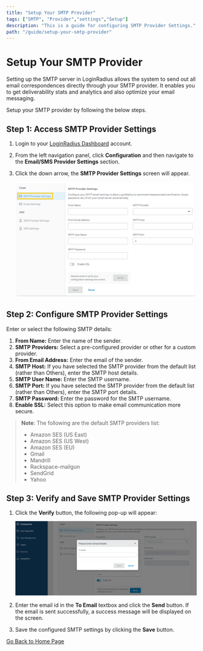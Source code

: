```yaml
---
title: "Setup Your SMTP Provider"
tags: ["SMTP", "Provider","settings","Setup"]
description: "This is a guide for configuring SMTP Provider Settings."
path: "/guide/setup-your-smtp-provider"
---
```


# Setup Your SMTP Provider

Setting up the SMTP server in LoginRadius allows the system to send out all email correspondences directly through your SMTP provider. It enables you to get deliverability stats and analytics and also optimize your email messaging. 

Setup your SMTP provider by following the below steps.

## Step 1: Access SMTP Provider Settings
1. Login to your [LoginRadius Dashboard](https://dashboard.loginradius.com/dashboard) account. 
2. From the left navigation panel, click **Configuration** and then navigate to the **Email/SMS Provider Settings** section. 
3. Click the down arrow, the **SMTP Provider Settings** screen will appear.

   ![alt_text](images/smtp.png "image_tooltip")

## Step 2: Configure SMTP Provider Settings

Enter or select the following SMTP details:

1. **From Name:** Enter the name of the sender.
2. **SMTP Providers:** Select a pre-configured provider or other for a custom provider.
3. **From Email Address:** Enter the email of the sender.
4. **SMTP Host:** If you have selected the SMTP provider from the default list (rather than Others), enter the SMTP host details.
5. **SMTP User Name:** Enter the SMTP username.
6. **SMTP Port:** If you have selected the SMTP provider from the default list (rather than Others), enter the SMTP port details.
7. **SMTP Password:** Enter the password for the SMTP username.
8. **Enable SSL:** Select this option to make email communication more secure.

> **Note**: The following are the default SMTP providers list:
> 
> * Amazon SES (US East)
> * Amazon SES (US West)
> * Amazon SES (EU)
> * Gmail
> * Mandrill
> * Rackspace-mailgun
> * SendGrid
> * Yahoo

## Step 3: Verify and Save SMTP Provider Settings

1. Click the **Verify** button, the following pop-up will appear:

   ![alt_text](images/verify-smtp.png "image_tooltip")

2. Enter the email id in the **To Email** textbox and click the **Send** button. If the email is sent successfully, a success message will be displayed on the screen.


3. Save the configured SMTP settings by clicking the **Save** button.




[Go Back to Home Page](https://lr-developer-docs.netlify.app)

